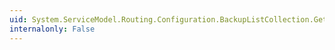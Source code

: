 ```yaml
---
uid: System.ServiceModel.Routing.Configuration.BackupListCollection.GetElementKey(System.Configuration.ConfigurationElement)
internalonly: False
---
```

